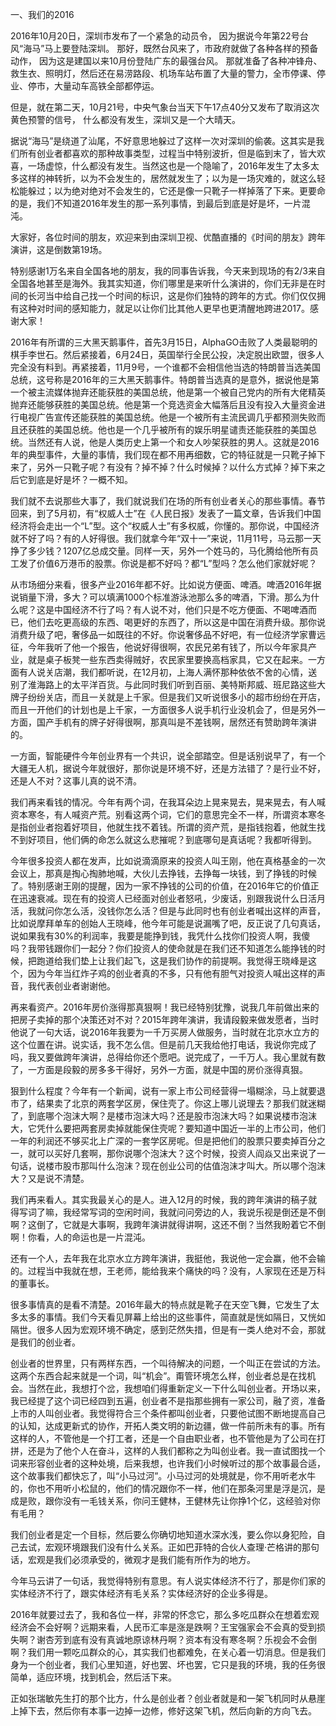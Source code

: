 一、我们的2016

2016年10月20日，深圳市发布了一个紧急的动员令，
因为据说今年第22号台风“海马”马上要登陆深圳。
那好，既然台风来了，市政府就做了各种各样的预备动作，
因为这是建国以来10月份登陆广东的最强台风。
那就准备了各种冲锋舟、救生衣、照明灯，然后还在易涝路段、机场车站布置了大量的警力，全市停课、停业、停市，大量动车高铁全部都停运。

但是，就在第二天，10月21号，中央气象台当天下午17点40分又发布了取消这次黄色预警的信号，
什么都没有发生，深圳又是一个大晴天。

据说“海马”是绕道了汕尾，不好意思地躲过了这样一次对深圳的偷袭。这其实是我们所有创业者都喜欢的那种故事类型，过程当中特别波折，但是临到末了，皆大欢喜，一场虚惊，什么都没有发生。当然这也是一个隐喻了，2016年发生了太多太多这样的神转折，以为不会发生的，居然就发生了；以为是一场灾难的，就这么轻松能躲过；以为绝对绝对不会发生的，它还是像一只靴子一样掉落了下来。更要命的是，我们不知道2016年发生的那一系列事情，到最后到底是好是坏，一片混沌。

大家好，各位时间的朋友，欢迎来到由深圳卫视、优酷直播的《时间的朋友》跨年演讲，这是倒数第19场。

特别感谢1万名来自全国各地的朋友，我的同事告诉我，今天来到现场的有2/3来自全国各地甚至是海外。我其实知道，你们哪里是来听什么演讲的，你们无非是在时间的长河当中给自己找一个时间的标识，这是你们独特的跨年的方式。你们仅仅拥有这种对时间的感知能力，就足以让你们比其他人更早也更清醒地跨进2017。感谢大家！

2016年有所谓的三大黑天鹅事件，首先3月15日，AlphaGO击败了人类最聪明的棋手李世石。然后紧接着，6月24日，英国举行全民公投，决定脱出欧盟，很多人完全没有料到。再紧接着，11月9号，一个谁都不会相信他当选的特朗普当选美国总统，这号称是2016年的三大黑天鹅事件。特朗普当选真的是意外，据说他是第一个被主流媒体抛弃还能获胜的美国总统，他是第一个被自己党内的所有大佬精英抛弃还能够获胜的美国总统。他是第一个竞选资金大幅落后且没有投入大量资金进行电视广告宣传还能获胜的美国总统。他是一个被所有主流民调几乎都预测失败而且还获胜的美国总统。他也是一个几乎被所有的娱乐明星谴责还能获胜的美国总统。当然还有人说，他是人类历史上第一个和女人吵架获胜的男人。这就是2016年的典型事件，大量的事情，我们现在都不用再细数，它的特征就是一只靴子掉下来了，另外一只靴子呢？有没有？掉不掉？什么时候掉？以什么方式掉？掉下来之后它到底是好是坏？一概不知。

我们就不去说那些大事了，我们就说我们在场的所有创业者关心的那些事情。春节回来，到了5月初，有“权威人士”在《人民日报》发表了一篇文章，告诉我们中国经济将会走出一个“L”型。这个“权威人士”有多权威，你懂的。那你说，中国经济就不好了吗？有的人好得很。我们就拿今年“双十一”来说，11月11号，马云那一天挣了多少钱？1207亿总成交量。同样一天，另外一个姓马的，马化腾给他所有员工发了价值6万港币的股票。你说是都不好吗？都“L”型吗？怎么他们家就好呢？

从市场细分来看，很多产业2016年都不好。比如说方便面、啤酒。啤酒2016年据说销量下滑，多大？可以填满1000个标准游泳池那么多的啤酒，下滑。那么为什么呢？这是中国经济不行了吗？有人说不对，他们只是不吃方便面、不喝啤酒而已，他们去吃更高级的东西、喝更好的东西了，所以这是中国在消费升级。那你说消费升级了吧，奢侈品一如既往的不好。你说奢侈品不好吧，有一位经济学家曹远征，今年我听了他一个报告，他说好得很啊，农民兄弟有钱了，所以今年家具产业，就是桌子板凳一些东西卖得贼好，农民家里要换高档家具，它又在起来。一方面有人说关店潮，我们都听说，在12月初，上海人满怀那种依依不舍的心情，送别了淮海路上的太平洋百货。与此同时我们听到百丽、美特斯邦威、班尼路这些大牌子纷纷关店，而且一关就是上千家。但是我们又听说很多小的超市纷纷在开店，而且一开他们的计划也是上千家，一方面很多人说手机行业没机会了，但是另外一方面，国产手机有的牌子好得很啊，那真叫是不差钱啊，居然还有赞助跨年演讲的。

一方面，智能硬件今年创业界有一个共识，说全部踏空。但是话别说早了，有一个大疆无人机，据说今年就很好，那你说是环境不好，还是方法错了？是行业不好，还是人不对？这事儿真的说不清。

我们再来看钱的情况。今年有两个词，在我耳朵边上晃来晃去，晃来晃去，有人喊资本寒冬，有人喊资产荒。别看这两个词，它们的意思完全不一样，所谓资本寒冬是指创业者抱着好项目，他就生找不着钱。所谓的资产荒，是指钱抱着，他就生找不到好项目，他们俩的命怎么就这么悲摧呢？到底哪句是真话呢？我都听得到。

今年很多投资人都在发声，比如说滴滴原来的投资人叫王刚，他在真格基金的一次会议上，那真是掏心掏肺地喊，大伙儿去挣钱，去挣每一块钱，到了挣钱的时候了。特别感谢王刚的提醒，因为一家不挣钱的公司的价值，在2016年它的价值正在迅速衰减。现在有的投资人已经面对创业者怒吼，少废话，别跟我说什么日活月活，我就问你怎么活，没钱你怎么活？但是与此同时也有创业者喊出这样的声音，比如说摩拜单车的创始人王晓峰，他今年可能是说漏嘴了吧，反正说了几句真话，说如果我有30%的利润率，我要是能挣到钱，我凭什么找你们投资人啊，我傻吗？我带钱跟你们一起分？你们投资人的使命就是在我们还不知道怎么能挣钱的时候，把跑道给我们垫上让我们起飞，这是我们协作的前提啊。我觉得王晓峰是这个，因为今年当红炸子鸡的创业者真的不多，只有他有胆气对投资人喊出这样的声音，我代表创业者谢谢他。

再来看资产。2016年房价涨得那真狠啊！我已经特别犹豫，说我几年前做出来的把房子卖掉的那个决策还对不对？2015年跨年演讲，我请段毅来做发愿者，当时他说了一句大话，说2016年我要为一千万买房人做服务，当时就在北京水立方的这个位置在讲。说实话，我不怎么信。但是前几天我给他打电话，我说你完成了吗，我又要做跨年演讲，总得给你还个愿吧。说完成了，一千万人。我心里就有数了，一方面是段毅的房多多干得好，另外一方面，就是中国的房价涨得真狠。

狠到什么程度？今年有一个新闻，说有一家上市公司经营得一塌糊涂，马上就要退市了，结果卖了北京的两套学区房，保住壳了。你这上哪儿说理去？那我们就迷糊了，到底哪个泡沫大啊？是楼市泡沫大吗？还是股市泡沫大吗？如果说楼市泡沫大，它凭什么要把两套房卖掉就能保住壳呢？要知道中国近一半的上市公司，他们一年的利润还不够买北上广深的一套学区房呢。但是把他们的股票只要卖掉百分之一，就可以买好几套啊，那你说哪个泡沫大？这个时候，投资人阎焱又出来说了一句话，说楼市股市那叫什么泡沫？现在创业公司的估值泡沫才叫大。所以哪个泡沫大？又是说不清楚。

我们再来看人。其实我最关心的是人。进入12月的时候，我的跨年演讲的稿子就得写词了嘛，我经常写词的空闲时间，我就问问旁边的人，我说乐视是倒还是不倒啊？这倒了，它就是大事啊，我跨年演讲就得讲啊，这还不倒？当然我盼着它不倒啊！你看，人的命运也是一片混沌。

还有一个人，去年我在北京水立方跨年演讲，我挺他，我说他一定会赢，他不会输的。过程当中我就在想，王老师，能给我来个痛快的吗？没有，人家现在还是万科的董事长。

很多事情真的是看不清楚。2016年最大的特点就是靴子在天空飞舞，它发生了太多太多的事情。我们今天看见屏幕上给出的这些事件，简直就是恍如隔日，又恍如隔世。很多人因为宏观环境不确定，感到茫然失措，但是有一类人绝对不会，那就是我们的创业者。

创业者的世界里，只有两样东西，一个叫待解决的问题，一个叫正在尝试的方法。这两个东西合起来就是一个词，叫“机会”。甭管环境怎么样，创业者总是在找机会。当然在此，我想打个岔，我想咱们得重新定义一下什么叫创业者。开场以来，我已经提了这个词已经四到五遍，创业者不是指那些拥有一家公司，融了资，准备上市的人叫创业者。我觉得符合三个条件都叫创业者，只要他试图不断地提高自己的认知，达成更新式的协作，开拓人类文明的新边疆，做一件前所未有的事。所有这样的人，不管他是一个打工者，还是一个自由职业者，也不管他是为了公司在打拼，还是为了他个人在奋斗，这样的人我们都称之为叫创业者。我一直试图找一个词来形容创业者的这种处境，后来我想，也许我们小时候听过的那个故事最合适，这个故事我们都快忘了，叫“小马过河”。小马过河的处境就是，你不用听老水牛的，你也不用听小松鼠的，他们的情况跟你不一样，他们在那条河里是浮是沉，是成是败，跟你没有一毛钱关系，你问王健林，王健林先让你挣1个亿，这经验对你有毛用？

我们创业者是定一个目标，然后要么你确切地知道水深水浅，要么你以身犯险，自己去试，宏观环境跟我们没有什么关系。正如巴菲特的合伙人查理·芒格讲的那句话，宏观是我们必须承受的，微观才是我们能有所作为的地方。

今年马云讲了一句话，我觉得特别有意思。有人说实体经济不行了，那是你们家的实体经济不行了，跟实体经济有毛关系？实体经济好的企业多得是。

2016年就要过去了，我和各位一样，非常的怀念它，那么多吃瓜群众在想着宏观经济会不会好啊？远期来看，人民币汇率是涨是跌啊？王宝强家会不会真的受到损失啊？谢杏芳到底有没有真诚地原谅林丹啊？资本有没有寒冬啊？乐视会不会倒啊？我们用一颗吃瓜群众的心，其实我们也都难免，在关心着一切消息。但是我们身为一个创业者，我们心里知道，好也罢、坏也罢，它只是我的环境，我的任务很简单，适应环境，找到机会，然后活下来。

正如张瑞敏先生打的那个比方，什么是创业者？创业者就是和一架飞机同时从悬崖上掉下去，然后你有本事一边掉一边修，修好这架飞机，然后向新的方向飞去。
